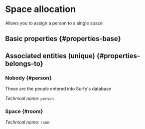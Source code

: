 # Space allocation
<!--- THIS FILE IS GENERATED PLEASE DO NOT EDIT IT DIRECTLY --->

Allows you to assign a person to a single space

<OH code="roomAffectation"/>


## Basic properties {#properties-base}



## Associated entities (unique) {#properties-belongs-to}

### Nobody {#person}

These are the people entered into Surfy's database

*Technical name:* ```person```
<PH code="roomAffectation:person"/>

### Space {#room}



*Technical name:* ```room```
<PH code="roomAffectation:room"/>





